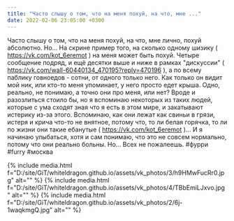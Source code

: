 ```yaml
---
title: "Часто слышу о том, что на меня похуй, на что, мне ..."
date: 2022-02-06 23:05:00 +0300
---
```


Часто слышу о том, что на меня похуй, на что, мне лично, похуй абсолютно. Но... На скрине пример того, на сколько одному шизику ( https://vk.com/kot_6eremot ) на меня может быть похуй. Четыре сообщение подряд, и ещё десятки выше и ниже в рамках "дискуссии" ( https://vk.com/wall-60440134_470195?reply=470196 ), а по всему паблику говноедов - сотни, от одного только него. Как только он видит мой ник, или кто-то меня упоминает, у него просто едет крыша. Одно, реально, не понимаю, а точно они про меня, или нет?
Вроде и разозлиться стоило бы, но я вспоминаю некоторых из таких людей, которые с ума сходят зная что я есть в этом мире, и закатывают истерику из-за этого. Вспоминаю, как они лежат как свиньи в грязи, истеря и крича что-то не внятное, потому что, то ли белая горячка, то ли по жизни они такие ебанутые ( https://vk.com/kot_6eremot )... И я начинаю улыбаться, хотя и сам понимаю, что это не совсем нормально, потому что они реально больны. Но... Всех не пожалеешь.
#фурри #furry #москва


{% include media.html f="D:/site/GiT/whiteldragon.github.io/assets/vk_photos/3/h9HMwFucRr0.jpg" alt="" %}
{% include media.html f="D:/site/GiT/whiteldragon.github.io/assets/vk_photos/4/TBbEmiLJxvo.jpg" alt="" %}
{% include media.html f="D:/site/GiT/whiteldragon.github.io/assets/vk_photos/2/6j-1waqkmgQ.jpg" alt="" %}
